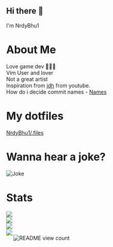 ## Hi there 👋
I'm NrdyBhu1

# About Me
Love game dev 👨🏻‍💻   
Vim User and lover  
Not a great artist  
Inspiration from [jdh](http://jdh.gg/) from youtube.  
How do i decide commit names - [Names](http://whatthecommit.com/index.txt)

# My dotfiles
[NrdyBhu1/.files](https://github.com/NrdyBhu1/.files)

# Wanna hear a joke?
![Joke](https://readme-jokes.vercel.app/api?bgColor=%23073b4c&textColor=%2306d6a0&aColor=%2306d6a0&borderColor=%2306d6a0)  
# Stats
<a href="http://jdh.gg"><img src="https://github-profile-trophy.vercel.app/?username=NrdyBhu1&theme=onedark"></a>  
 <a href="http://jdh.gg"><img align="center" src="http://github-readme-streak-stats.herokuapp.com?user=NrdyBhu1&theme=onedark&hide_border=true&langs_count=20"></a>  
 <a href="http://jdh.gg"><img align="left" src="https://github-readme-stats.vercel.app/api?username=NrdyBhu1&&layout=compact&count_private=true&show_icons=true&hide_border=true&include_all_commits=true&bg_color=0D1117&title_color=FFFFFF&text_color=FFFFFF&icon_color=FFFFFF"></a>  
 <a href="http://jdh.gg"><img align="left" src="https://github-readme-stats.vercel.app/api/top-langs/?username=NrdyBhu1&layout=compact&hide_border=true&card_width=250&bg_color=0D1117&title_color=FFFFFF&text_color=FFFFFF&icon_color=FFFFFF"></a>  

![README view count](https://api.ghprofile.me/view?username=NrdyBhu1&label=README%20views&color=0b0764)

